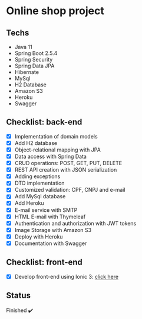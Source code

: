 # Online shop project 


## Techs
* Java 11
* Spring Boot 2.5.4
* Spring Security
* Spring Data JPA
* Hibernate
* MySql 
* H2 Database
* Amazon S3
* Heroku
* Swagger

## Checklist: back-end
- [x] Implementation of domain models
- [x] Add H2 database
- [x] Object-relational mapping with JPA
- [x] Data access with Spring Data
- [x] CRUD operations: POST, GET, PUT, DELETE
- [x] REST API creation with JSON serialization
- [x] Adding exceptions
- [x] DTO implementation
- [x] Customized validation: CPF, CNPJ and e-mail
- [x] Add MySql database
- [x] Add Heroku
- [x] E-mail service with SMTP 
- [x] HTML E-mail with Thymeleaf
- [x] Authentication and authorization
  with JWT tokens
- [x] Image Storage with Amazon S3
- [x] Deploy with Heroku
- [x] Documentation with Swagger

## Checklist: front-end
- [x] Develop front-end using Ionic 3: [click here](https://github.com/brunadelmourosilva/curso-spring-ionic-frontend)

## Status
Finished :heavy_check_mark:


